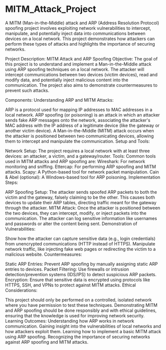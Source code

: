 # MITM_Attack_Project

A MITM (Man-in-the-Middle) attack and ARP (Address Resolution Protocol) spoofing project involves exploiting network vulnerabilities to intercept, manipulate, and potentially inject data into communications between devices on a local network. This project demonstrates how attackers can perform these types of attacks and highlights the importance of securing networks.

Project Description: MITM Attack and ARP Spoofing
Objective:
The goal of this project is to understand and implement a Man-in-the-Middle attack using ARP spoofing techniques on a local network. The attacker will intercept communications between two devices (victim devices), read and modify data, and potentially inject malicious content into the communication. The project also aims to demonstrate countermeasures to prevent such attacks.

Components:
Understanding ARP and MITM Attacks:

ARP is a protocol used for mapping IP addresses to MAC addresses in a local network.
ARP spoofing (or poisoning) is an attack in which an attacker sends fake ARP messages onto the network, associating the attacker's MAC address with the IP address of a legitimate device (like the gateway or another victim device).
A Man-in-the-Middle (MITM) attack occurs when the attacker is positioned between two communicating devices, allowing them to intercept and manipulate the communication.
Setup and Tools:

Network Setup: The project requires a local network with at least three devices: an attacker, a victim, and a gateway/router.
Tools: Common tools used in MITM attacks and ARP spoofing are:
Wireshark: For network monitoring and sniffing.
Ettercap: For performing ARP spoofing and MITM attacks.
Scapy: A Python-based tool for network packet manipulation.
Cain & Abel (optional): A Windows-based tool for ARP poisoning.
Implementation Steps:

ARP Spoofing Setup:
The attacker sends spoofed ARP packets to both the victim and the gateway, falsely claiming to be the other.
This causes both devices to update their ARP tables, directing traffic meant for the gateway through the attacker.
MITM Attack:
Once the attacker is positioned between the two devices, they can intercept, modify, or inject packets into the communication.
The attacker can log sensitive information like usernames and passwords or alter the content being sent.
Demonstration of Vulnerabilities:

Show how the attacker can capture sensitive data (e.g., login credentials) from unencrypted communications (HTTP instead of HTTPS).
Manipulate network traffic, like injecting fake web pages or redirecting the victim to a malicious website.
Countermeasures:

Static ARP Entries: Prevent ARP spoofing by manually assigning static ARP entries to devices.
Packet Filtering: Use firewalls or intrusion detection/prevention systems (IDS/IPS) to detect suspicious ARP packets.
Encryption: Ensure that sensitive data is encrypted using protocols like HTTPS, SSH, and VPNs to protect against MITM attacks.
Ethical Considerations:

This project should only be performed on a controlled, isolated network where you have permission to test these techniques.
Demonstrating MITM and ARP spoofing should be done responsibly and with ethical guidelines, ensuring that the knowledge is used for improving network security.
Learning Outcomes:
Understanding how ARP works in network communication.
Gaining insight into the vulnerabilities of local networks and how attackers exploit them.
Learning how to implement a basic MITM attack using ARP spoofing.
Recognizing the importance of securing networks against ARP spoofing and MITM attacks.
